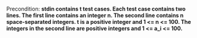 Precondition: **stdin contains t test cases. Each test case contains two lines. The first line contains an integer n. The second line contains n space-separated integers. t is a positive integer and 1 <= n <= 100. The integers in the second line are positive integers and 1 <= a_i <= 100.**